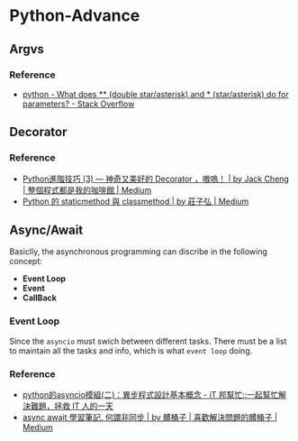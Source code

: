 # Python-Advance
## Argvs
### Reference
* [python - What does ** (double star/asterisk) and * (star/asterisk) do for parameters? - Stack Overflow](https://stackoverflow.com/questions/36901/what-does-double-star-asterisk-and-star-asterisk-do-for-parameters)
## Decorator
### Reference
* [Python進階技巧 (3) — 神奇又美好的 Decorator ，嗷嗚！ | by Jack Cheng | 整個程式都是我的咖啡館 | Medium](https://medium.com/citycoddee/python%E9%80%B2%E9%9A%8E%E6%8A%80%E5%B7%A7-3-%E7%A5%9E%E5%A5%87%E5%8F%88%E7%BE%8E%E5%A5%BD%E7%9A%84-decorator-%E5%97%B7%E5%97%9A-6559edc87bc0)
* [Python 的 staticmethod 與 classmethod | by 莊子弘 | Medium](https://ji3g4zo6qi6.medium.com/python-tips-5d36df9f6ad5)

## Async/Await
Basiclly, the asynchronous programming can discribe in the following concept:
* **Event Loop**
* **Event**
* **CallBack**

### Event Loop
Since the `asyncio` must swich between different tasks. There must be a list to maintain all the tasks and info, which is what `event loop` doing.

### Reference
* [python的asyncio模組(二)：異步程式設計基本概念 - iT 邦幫忙::一起幫忙解決難題，拯救 IT 人的一天](https://ithelp.ithome.com.tw/articles/10199403)
* [async await 學習筆記. 何謂非同步 | by 髒桶子 | 喜歡解決問題的髒桶子 | Medium](https://medium.com/%E9%AB%92%E6%A1%B6%E5%AD%90/aysnc-await-%E6%95%99%E5%AD%B8%E7%AD%86%E8%A8%98-debabdb9db0e)
